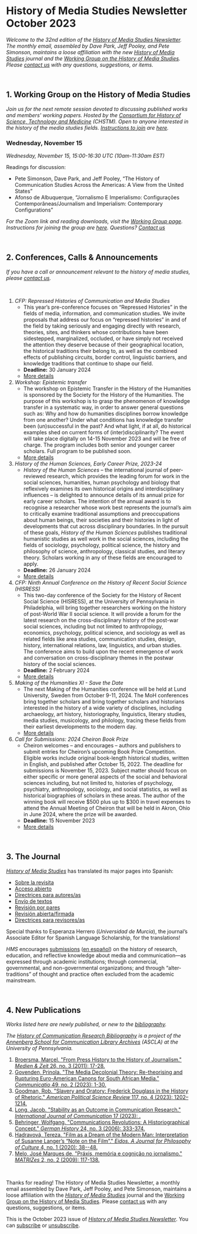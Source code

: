 # History of Media Studies Newsletter October 2023 

*Welcome to the 32nd edition of the [History of Media Studies Newsletter](https://hms.mediastudies.press/newsletter). The monthly email, assembled by Dave Park, Jeff Pooley, and Pete Simonson, maintains a loose affiliation with the new [*History of Media Studies*](https://hms.mediastudies.press) journal and the [Working Group on the History of Media Studies](https://www.chstm.org/media-studies). Please [contact us](mailto:hms@mediastudies.press) with any questions, suggestions, or items.*

<br>


## 1. Working Group on the History of Media Studies

*Join us for the next remote session devoted to discussing published works and members' working papers. Hosted by the [Consortium for History of Science, Technology and Medicine](https://www.chstm.org/media-studies) (CHSTM). Open to anyone interested in the history of the media studies fields. [Instructions to join](https://hms.mediastudies.press/working-group) are [here](https://hms.mediastudies.press/working-group).*

### Wednesday, November 15

*Wednesday, November 15, 15:00-16:30 UTC (10am-11:30am EST)*

Readings for discussion:

* Pete Simonson, Dave Park, and Jeff Pooley, “The History of Communication Studies Across the Americas: A View from the United States”
* Afonso de Albuquerque, “Jornalismo E Imperialismo: Configurações Contemporâneas/Journalism and Imperialism: Contemporary Configurations”

*For the Zoom link and reading downloads, visit the [Working Group page](https://www.chstm.org/media-studies). Instructions for joining the group are [here](https://hms.mediastudies.press/working-group). Questions? [Contact us](mailto:hms@mediastudies.press)*


<br>


## 2. Conferences, Calls & Announcements

*If you have a call or announcement relevant to the history of media studies, please [contact us](mailto:hms@mediastudies.press).*

<br>

1. *CFP: Repressed Histories of Communication and Media Studies* 
	* This year’s pre-conference focuses on “Repressed Histories” in the fields of media, information, and communication studies. We invite proposals that address our focus on “repressed histories” in and of the field by taking seriously and engaging directly with research, theories, sites, and thinkers whose contributions have been sidestepped, marginalized, occluded, or have simply not received the attention they deserve because of their geographical location, the historical traditions their belong to, as well as the combined effects of publishing circuits, border control, linguistic barriers, and knowledge traditions that continue to shape our field.
	* **Deadline:** 30 January 2024
	* [More details](https://www.icahdq.org/mpage/ICA24-repressed)
1. *Workshop: Epistemic transfer* 
	* The workshop on Epistemic Transfer in the History of the Humanities is sponsored by the Society for the History of the Humanities. The purpose of this workshop is to grasp the phenomenon of knowledge transfer in a systematic way, in order to answer general questions such as: Why and how do humanities disciplines borrow knowledge from one another? Under what conditions has knowledge transfer been (un)successful in the past? And what light, if at all, do historical examples shed on current forms of (inter)disciplinarity? The event will take place digitally on 14-15 November 2023 and will be free of charge. The program includes both senior and younger career scholars. Full program to be published soon.
	* [More details](https://www.historyofhumanities.org/upcoming-meetings/workshop-epistemic-transfer/)
1. *History of the Human Sciences, Early Career Prize, 2023-24* 
	* *History of the Human Sciences* – the international journal of peer-reviewed research, which provides the leading forum for work in the social sciences, humanities, human psychology and biology that reflexively examines its own historical origins and interdisciplinary influences – is delighted to announce details of its annual prize for early career scholars. The intention of the annual award is to recognise a researcher whose work best represents the journal’s aim to critically examine traditional assumptions and preoccupations about human beings, their societies and their histories in light of developments that cut across disciplinary boundaries. In the pursuit of these goals, *History of the Human Sciences* publishes traditional humanistic studies as well work in the social sciences, including the fields of sociology, psychology, political science, the history and philosophy of science, anthropology, classical studies, and literary theory. Scholars working in any of these fields are encouraged to apply.
	* **Deadline:** 26 January 2024
	* [More details](https://app.sparkmailapp.com/web-share/izhXTP-JJSxUS1ofISEx3dJXkT6W2H1ltStRcr8Y)
1. *CFP: Ninth Annual Conference on the History of Recent Social Science (HISRESS)* 
	* This two-day conference of the Society for the History of Recent Social Science (HISRESS), at the University of Pennsylvania in Philadelphia, will bring together researchers working on the history of post-World War II social science. It will provide a forum for the latest research on the cross-disciplinary history of the post-war social sciences, including but not limited to anthropology, economics, psychology, political science, and sociology as well as related fields like area studies, communication studies, design, history, international relations, law, linguistics, and urban studies. The conference aims to build upon the recent emergence of work and conversation on cross-disciplinary themes in the postwar history of the social sciences.
	* **Deadline:** 2 February 2024
	* [More details](https://hisress.org/cfp/)
1. *Making of the Humanities XI - Save the Date* 
	* The next Making of the Humanities conference will be held at Lund University, Sweden from October 9-11, 2024. The MoH conferences bring together scholars and bring together scholars and historians interested in the history of a wide variety of disciplines, including archaeology, art history, historiography, linguistics, literary studies, media studies, musicology, and philology, tracing these fields from their earliest developments to the modern day.
	* [More details](https://www.historyofhumanities.org/2023/10/31/making-of-the-humanities-xi-save-the-date/)
1. *Call for Submissions: 2024 Cheiron Book Prize* 
	* Cheiron welcomes – and encourages – authors and publishers to submit entries for Cheiron’s upcoming Book Prize Competition. Eligible works include original book-length historical studies, written in English, and published after October 15, 2022.  The deadline for submissions is November 15, 2023.  Subject matter should focus on either specific or more general aspects of the social and behavioral sciences including, but not limited to, histories of psychology, psychiatry, anthropology, sociology, and social statistics, as well as historical biographies of scholars in these areas.  The author of the winning book will receive $500 plus up to $300 in travel expenses to attend the Annual Meeting of Cheiron that will be held in Akron, Ohio in June 2024, where the prize will be awarded. 
	* **Deadline:** 15 November 2023
	* [More details](https://groups.google.com/g/cheiron-forum/c/TYyoO-lRYE0/m/yECJwzl6AwAJ)


<br>


## 3. The Journal

[*History of Media Studies*](https://hms.mediastudies.press) has translated its major pages into Spanish:

* [Sobre la revisita](https://hms.mediastudies.press/sobre-la-revista)
* [Acceso abierto](https://hms.mediastudies.press/acceso-abierto)
* [Directrices para autores/as](https://hms.mediastudies.press/directrices-para-autores)
* [Envío de textos](https://hms.mediastudies.press/envio-de-textos)
* [Revisión por pares](https://hms.mediastudies.press/revision-por-pares)
* [Revisión abierta/firmada](https://hms.mediastudies.press/revision-abierta-firmada)
* [Directrices para revisores/as](https://hms.mediastudies.press/directrices-para-revisores)

Special thanks to Esperanza Herrero (*Universidad de Murcia*), the journal’s Associate Editor for Spanish Language Scholarship, for the translations! 

*HMS* encourages [submissions](https://hms.mediastudies.press/author-guidelines) ([en español](https://hms.mediastudies.press/directrices-para-autores)) on the history of research, education, and reflective knowledge about media and communication—as expressed through academic institutions; through commercial, governmental, and non-governmental organizations; and through “alter-traditions” of thought and practice often excluded from the academic mainstream.

<br>


## 4. New Publications

*Works listed here are newly published, or new to the [bibliography](https://www.asc.upenn.edu/research/centers/annenberg-school-communication-library-archives/collections/history-field).*

*The [History of Communication Research Bibliography](https://www.asc.upenn.edu/research/centers/annenberg-school-communication-library-archives/collections/history-field) is a project of the [Annenberg School for Communication Library Archives](https://www.asc.upenn.edu/research/centers/annenberg-school-for-communication-library-archives) (ASCLA) at the University of Pennsylvania.* 

1. [Broersma, Marcel. "From Press History to the History of Journalism." _Medien & Zeit_ 26, no. 3 (2011): 17-28. ](https://www.bibsonomy.org/bibtex/20d21fd95ebb987a8fadaff586330e175)
1. [Govenden, Prinola. "The Media Decolonial Theory: Re-theorising and Rupturing Euro-American Canons for South African Media." _Communicatio_ 49, no. 2 (2023): 1-30. ](https://www.bibsonomy.org/bibtex/2f5b71bcdd66eadd8385b6371bf3b81ee)
1. [Goodman, Rob. "Slavery and Oratory: Frederick Douglass in the History of Rhetoric." _American Political Science Review_ 117, no. 4 (2023): 1202–1214. ](https://www.bibsonomy.org/bibtex/2d60aebd8b577010c3c0061da62c566ad)
1. [Long, Jacob. "Stability as an Outcome in Communication Research." _International Journal of Communication_ 17 (2023): . ](https://www.bibsonomy.org/bibtex/21f7c7ef86ab5dd9f69968a05b9a74bd1)
1. [Behringer, Wolfgang. "Communications Revolutions: A Historiographical Concept." _German History_ 24, no. 3 (2006): 333-374. ](https://www.bibsonomy.org/bibtex/2220552c5f7f3599fa7d309793f20e744)
1. [Hadravová, Tereza. "Film as a Dream of the Modern Man: Interpretation of Susanne Langer’s “Note on the Film”." _Eidos. A Journal for Philosophy of Culture_ 4, no. 1 (2020): 38--48. ](https://www.bibsonomy.org/bibtex/2dd29f3b7e6b229fade1b99db5dea5c96)
1. [Melo, José Marques de. "Práxis, memória e cognição no jornalismo." _MATRIZes_ 2, no. 2 (2009): 117-138. ](https://www.bibsonomy.org/bibtex/2d719d04a74b126545c254473ca7d6f69)

<br>



Thanks for reading! The History of Media Studies Newsletter, a monthly email assembled by Dave Park, Jeff Pooley, and Pete Simonson, maintains a loose affiliation with the [*History of Media Studies*](https://hms.mediastudies.press) journal and the [Working Group on the History of Media Studies](https://www.chstm.org/media-studies). Please [contact us](mailto:hms@mediastudies.press) with any questions, suggestions, or items.

This is the October 2023 issue of [*History of Media Studies Newsletter*](https://hms.mediastudies.press/newsletter). You can [subscribe](https://buttondown.email/hms) or [unsubscribe](https://buttondown.email/api/emails/unsubscribe/7357).